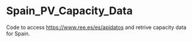 # Spain_PV_Capacity_Data

Code to access https://www.ree.es/es/apidatos and retrive capacity data for Spain.
